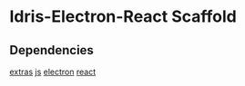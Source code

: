 # Idris-Electron-React Scaffold
## Dependencies
[extras](https://github.com/jheiling/idris-extras)
[js](https://github.com/jheiling/idris-js)
[electron](https://github.com/jheiling/idris-electron)
[react](https://github.com/jheiling/idris-react)
